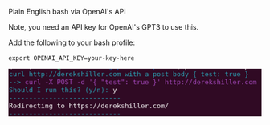 Plain English bash via OpenAI's API

Note, you need an API key for OpenAI's GPT3 to use this.

Add the following to your bash profile:
```
export OPENAI_API_KEY=your-key-here
```

![screenshot.png](screenshot.png)


